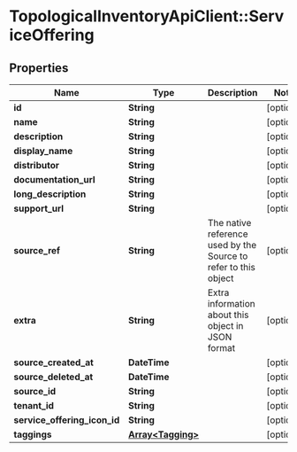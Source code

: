 # TopologicalInventoryApiClient::ServiceOffering

## Properties
Name | Type | Description | Notes
------------ | ------------- | ------------- | -------------
**id** | **String** |  | [optional] 
**name** | **String** |  | [optional] 
**description** | **String** |  | [optional] 
**display_name** | **String** |  | [optional] 
**distributor** | **String** |  | [optional] 
**documentation_url** | **String** |  | [optional] 
**long_description** | **String** |  | [optional] 
**support_url** | **String** |  | [optional] 
**source_ref** | **String** | The native reference used by the Source to refer to this object | [optional] 
**extra** | **String** | Extra information about this object in JSON format | [optional] 
**source_created_at** | **DateTime** |  | [optional] 
**source_deleted_at** | **DateTime** |  | [optional] 
**source_id** | **String** |  | [optional] 
**tenant_id** | **String** |  | [optional] 
**service_offering_icon_id** | **String** |  | [optional] 
**taggings** | [**Array&lt;Tagging&gt;**](Tagging.md) |  | [optional] 


